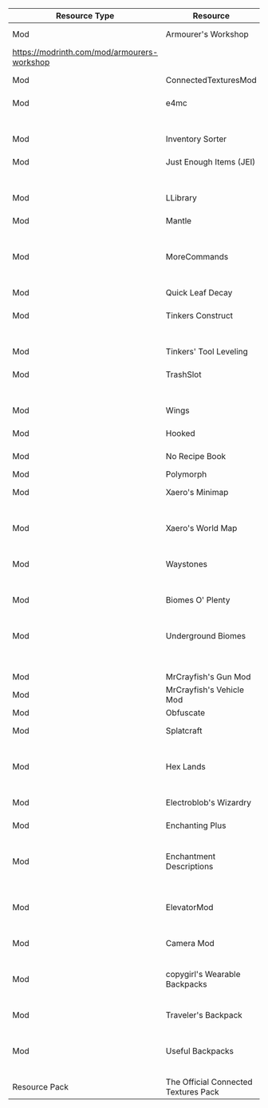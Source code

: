 | Resource Type | Resource                             | Sources                                                                    |
|---------------|--------------------------------------|----------------------------------------------------------------------------|
| Mod           | Armourer's Workshop                  | https://www.curseforge.com/minecraft/mc-mods/armourers-workshop\n           
                                                         https://modrinth.com/mod/armourers-workshop                                |
| Mod           | ConnectedTexturesMod                 | https://www.curseforge.com/minecraft/mc-mods/ctm                           |
| Mod           | e4mc                                 | https://www.curseforge.com/minecraft/mc-mods/e4mc                          |
|               |                                      | https://modrinth.com/mod/e4mc                                              |
| Mod           | Inventory Sorter                     | https://www.curseforge.com/minecraft/mc-mods/inventory-sorter              |
| Mod           | Just Enough Items (JEI)              | https://www.curseforge.com/minecraft/mc-mods/jei                           |
|               |                                      | https://modrinth.com/mod/jei                                               |
| Mod           | LLibrary                             | https://www.curseforge.com/minecraft/mc-mods/llibrary                      |
| Mod           | Mantle                               | https://www.curseforge.com/minecraft/mc-mods/mantle                        |
|               |                                      | https://modrinth.com/mod/mantle                                            |
| Mod           | MoreCommands                         | https://www.curseforge.com/minecraft/mc-mods/morecommands                  |
|               |                                      | https://modrinth.com/mod/morecommands                                      |
| Mod           | Quick Leaf Decay                     | https://www.curseforge.com/minecraft/mc-mods/quick-leaf-decay              |
| Mod           | Tinkers  Construct                   | https://www.curseforge.com/minecraft/mc-mods/tinkers-construct             |
|               |                                      | https://modrinth.com/mod/tinkers-construct                                 |
| Mod           | Tinkers' Tool Leveling               | https://www.curseforge.com/minecraft/mc-mods/tinkers-tool-leveling         |
| Mod           | TrashSlot                            | https://www.curseforge.com/minecraft/mc-mods/trashslot                     |
|               |                                      | https://modrinth.com/mod/trashslot                                         |
| Mod           | Wings                                | https://www.curseforge.com/minecraft/mc-mods/wings                         |
| Mod           | Hooked                               | https://www.curseforge.com/minecraft/mc-mods/hooked                        |
| Mod           | No Recipe Book                       | https://www.curseforge.com/minecraft/mc-mods/no-recipe-book                |
| Mod           | Polymorph                            | https://modrinth.com/mod/polymorph                                         |
| Mod           | Xaero's Minimap                      | https://www.curseforge.com/minecraft/mc-mods/xaeros-minimap                |
|               |                                      | https://modrinth.com/mod/xaeros-minimap                                    |
| Mod           | Xaero's World Map                    | https://www.curseforge.com/minecraft/mc-mods/xaeros-world-map              |
|               |                                      | https://modrinth.com/mod/xaeros-world-map                                  |
| Mod           | Waystones                            | https://www.curseforge.com/minecraft/mc-mods/waystones                     |
|               |                                      | https://modrinth.com/mod/waystones                                         |
| Mod           | Biomes O' Plenty                     | https://www.curseforge.com/minecraft/mc-mods/biomes-o-plenty               |
|               |                                      | https://modrinth.com/mod/biomes-o-plenty                                   |
| Mod           | Underground Biomes                   | https://www.curseforge.com/minecraft/mc-mods/underground-biomes            |
|               |                                      | https://modrinth.com/mod/underground-biomes                                |
| Mod           | MrCrayfish's Gun Mod                 | https://mrcrayfish.com/mods/cgm                                            |
| Mod           | MrCrayfish's Vehicle Mod             | https://mrcrayfish.com/mods/vehicle                                        |
| Mod           | Obfuscate                            | https://mrcrayfish.com/mods/obfuscate                                      |
| Mod           | Splatcraft                           | https://www.curseforge.com/minecraft/mc-mods/splatcraft                    |
|               |                                      | https://modrinth.com/mod/splatcraft                                        |
| Mod           | Hex Lands                            | https://www.curseforge.com/minecraft/mc-mods/hex-lands                     |
|               |                                      | https://modrinth.com/mod/hexlands                                          |
| Mod           | Electroblob's Wizardry               | https://www.curseforge.com/minecraft/mc-mods/electroblobs-wizardry         |
| Mod           | Enchanting Plus                      | https://www.curseforge.com/minecraft/mc-mods/enchanting-plus               |
|               |                                      | https://modrinth.com/mod/enchanting-plus                                   |
| Mod           | Enchantment Descriptions             | https://www.curseforge.com/minecraft/mc-mods/enchantment-descriptions      |
|               |                                      | https://modrinth.com/mod/enchantment-descriptions                          |
| Mod           | ElevatorMod                          | https://www.curseforge.com/minecraft/mc-mods/openblocks-elevator           |
|               |                                      | https://modrinth.com/mod/elevatormod                                       |
| Mod           | Camera Mod                           | https://www.curseforge.com/minecraft/mc-mods/camera-mod                    |
|               |                                      | https://modrinth.com/mod/camera-mod                                        |
| Mod           | copygirl's Wearable Backpacks        | https://www.curseforge.com/minecraft/mc-mods/wearable-backpacks            |
|               |                                      | https://modrinth.com/mod/wearablebackpacks                                 |
| Mod           | Traveler's Backpack                  | https://www.curseforge.com/minecraft/mc-mods/travelers-backpack            |
|               |                                      | https://modrinth.com/mod/travelersbackpack                                 |
| Mod           | Useful Backpacks                     | https://www.curseforge.com/minecraft/mc-mods/useful-backpacks              |
|               |                                      | https://modrinth.com/mod/useful-backpacks                                  |
| Resource Pack | The Official Connected Textures Pack | https://www.curseforge.com/minecraft/texture-packs/ctp                     |
